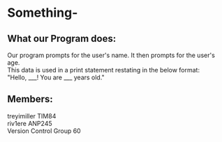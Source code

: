 # Something-

## What our Program does:
Our program prompts for the user's name. It then prompts for the user's age.  
This data is used in a print statement restating in the below format:  
"Hello, ___! You are ___ years old."

## Members:
treyimiller     TIM84  
riv1ere         ANP245 
<br />
Version Control Group 60
